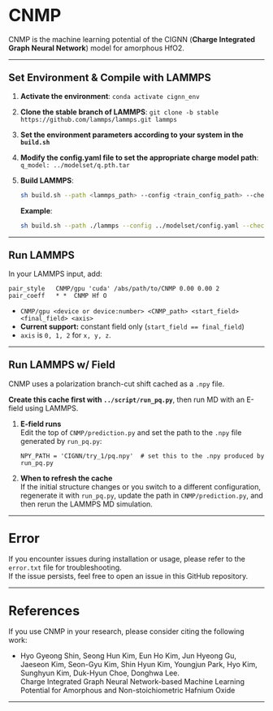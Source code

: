 # <span style="font-size:larger;">CNMP</span>

CNMP is the machine learning potential of the CIGNN (**Charge Integrated Graph Neural Network**) model for amorphous HfO2.

---

### <span style="font-size:larger;">Set Environment & Compile with LAMMPS</span>

1. **Activate the environment**: `conda activate cignn_env`
2. **Clone the stable branch of LAMMPS**: `git clone -b stable https://github.com/lammps/lammps.git lammps`
3. **Set the environment parameters according to your system in the `build.sh`**
4. **Modify the config.yaml file to set the appropriate charge model path**: `q_model: ../modelset/q.pth.tar`
6. **Build LAMMPS**:  
   
   ```bash
   sh build.sh --path <lammps_path> --config <train_config_path> --checkpoint <trained_checkpoint_path>
   ```

   **Example**:

   ```bash
   sh build.sh --path ./lammps --config ../modelset/config.yaml --checkpoint ../modelset/efs.pth.tar
   ```

---

### <span style="font-size:larger;">Run LAMMPS</span>

In your LAMMPS input, add:

    pair_style   CNMP/gpu 'cuda' /abs/path/to/CNMP 0.00 0.00 2
    pair_coeff   * *  CNMP Hf O

- `CNMP/gpu <device or device:number> <CNMP_path> <start_field> <final_field> <axis>`  
- **Current support:** constant field only (`start_field == final_field`)  
- `axis` is `0, 1, 2` for `x, y, z`.

---

### <span style="font-size:larger;">Run LAMMPS w/ Field</span>

CNMP uses a polarization branch-cut shift cached as a `.npy` file.

**Create this cache first with `../script/run_pq.py`**, then run MD with an E-field using LAMMPS.

1. **E-field runs**  
Edit the top of `CNMP/prediction.py` and set the path to the `.npy` file generated by `run_pq.py`:
  
     ```
     NPY_PATH = 'CIGNN/try_1/pq.npy'  # set this to the .npy produced by run_pq.py
     ```

2. **When to refresh the cache**  
If the initial structure changes or you switch to a different configuration, regenerate it with `run_pq.py`, update the path in `CNMP/prediction.py`, and then rerun the LAMMPS MD simulation.

---

## <span style="font-size:larger;">Error</span>

If you encounter issues during installation or usage, please refer to the `error.txt` file for troubleshooting.  
If the issue persists, feel free to open an issue in this GitHub repository.

---

## <span style="font-size:larger;">References</span>

If you use CNMP in your research, please consider citing the following work:

- Hyo Gyeong Shin, Seong Hun Kim, Eun Ho Kim, Jun Hyeong Gu, Jaeseon Kim, Seon-Gyu Kim, Shin Hyun Kim, Youngjun Park, Hyo Kim, Sunghyun Kim, Duk-Hyun Choe, Donghwa Lee.  
  Charge Integrated Graph Neural Network-based Machine Learning Potential for Amorphous and Non-stoichiometric Hafnium Oxide

---
